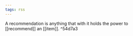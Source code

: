 ```yaml
---
tags: rss
---
```


A recommendation is anything that with it holds the power to [[recommend]]
an [[item]]. ^54d7a3